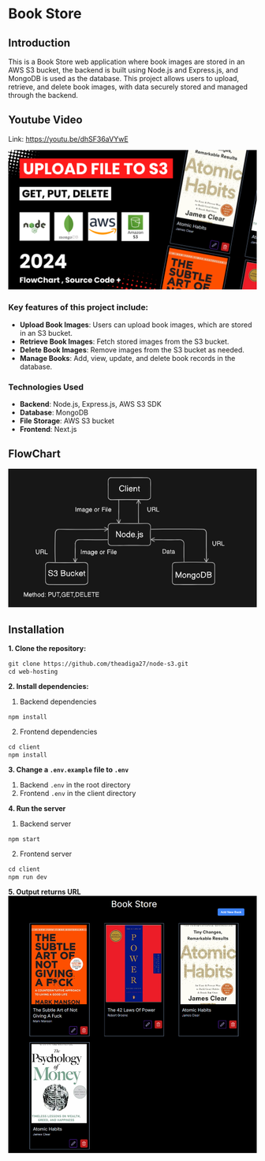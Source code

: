 # Book Store

## Introduction

This is a Book Store web application where book images are stored in an AWS S3 bucket, the backend is built using Node.js and Express.js, and MongoDB is used as the database. This project allows users to upload, retrieve, and delete book images, with data securely stored and managed through the backend.

## Youtube Video

Link: https://youtu.be/dhSF36aVYwE

![alt text](./images/youtube-tumbnail.png)

### Key features of this project include:

- **Upload Book Images**: Users can upload book images, which are stored in an S3 bucket.
- **Retrieve Book Images**: Fetch stored images from the S3 bucket.
- **Delete Book Images**: Remove images from the S3 bucket as needed.
- **Manage Books**: Add, view, update, and delete book records in the database.

### Technologies Used

- **Backend**: Node.js, Express.js, AWS S3 SDK
- **Database**: MongoDB
- **File Storage**: AWS S3 bucket
- **Frontend**: Next.js

## FlowChart

![alt text](./images/flowchart.png)

## Installation

**1. Clone the repository:**

```
git clone https://github.com/theadiga27/node-s3.git
cd web-hosting
```

**2. Install dependencies:**

1. Backend dependencies

```
npm install
```

2. Frontend dependencies

```
cd client
npm install
```

**3. Change a `.env.example` file to `.env`**

1. Backend `.env` in the root directory
2. Frontend `.env` in the client directory

**4. Run the server**

1. Backend server

```
npm start
```

2. Frontend server

```
cd client
npm run dev
```

**5. Output returns URL**
![alt text](./images/output.png)
